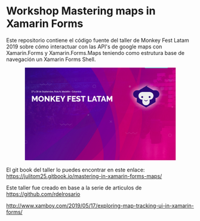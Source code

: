 # Workshop Mastering maps in Xamarin Forms

Este repositorio contiene el código fuente del taller de Monkey Fest Latam 2019 sobre cómo interactuar con las API's de google maps con Xamarin.Forms y Xamarin.Forms.Maps teniendo como estrutura base de navegación un Xamarin Forms Shell.

<p align="center">
  <img alt="Mastering maps in Xamarin Forms" src="./static_readme/monkey_fest.png" width="80%" />
</p>

El git book del taller lo puedes encontrar en este enlace:
https://julitom25.gitbook.io/mastering-in-xamarin-forms-maps/

Este taller fue creado en base a la serie de articulos de https://github.com/rdelrosario 

http://www.xamboy.com/2019/05/17/exploring-map-tracking-ui-in-xamarin-forms/
